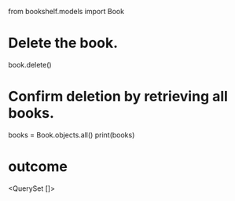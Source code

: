 from bookshelf.models import Book

# Delete the book.
book.delete()

# Confirm deletion by retrieving all books.
books = Book.objects.all()
print(books) 

# outcome
<QuerySet []>